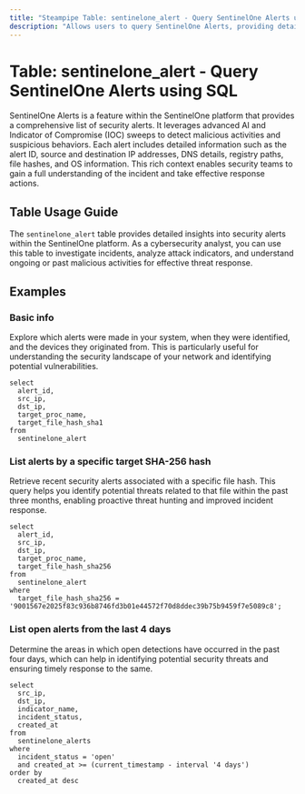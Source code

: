 ```yaml
---
title: "Steampipe Table: sentinelone_alert - Query SentinelOne Alerts using SQL"
description: "Allows users to query SentinelOne Alerts, providing detailed information about security incidents detected across the SentinelOne platform."
---
```


# Table: sentinelone_alert - Query SentinelOne Alerts using SQL

SentinelOne Alerts is a feature within the SentinelOne platform that provides a comprehensive list of security alerts. It leverages advanced AI and Indicator of Compromise (IOC) sweeps to detect malicious activities and suspicious behaviors. Each alert includes detailed information such as the alert ID, source and destination IP addresses, DNS details, registry paths, file hashes, and OS information. This rich context enables security teams to gain a full understanding of the incident and take effective response actions.

## Table Usage Guide

The `sentinelone_alert` table provides detailed insights into security alerts within the SentinelOne platform. As a cybersecurity analyst, you can use this table to investigate incidents, analyze attack indicators, and understand ongoing or past malicious activities for effective threat response.

## Examples

### Basic info
Explore which alerts were made in your system, when they were identified, and the devices they originated from. This is particularly useful for understanding the security landscape of your network and identifying potential vulnerabilities.

```sql+postgres
select
  alert_id,
  src_ip,
  dst_ip,
  target_proc_name,
  target_file_hash_sha1
from
  sentinelone_alert
```

### List alerts by a specific target SHA-256 hash
Retrieve recent security alerts associated with a specific file hash. This query helps you identify potential threats related to that file within the past three months, enabling proactive threat hunting and improved incident response.

```sql+postgres
select
  alert_id,
  src_ip,
  dst_ip,
  target_proc_name,
  target_file_hash_sha256
from
  sentinelone_alert
where
  target_file_hash_sha256 = '9001567e2025f83c936b8746fd3b01e44572f70d8ddec39b75b9459f7e5089c8';
```

### List open alerts from the last 4 days
Determine the areas in which open detections have occurred in the past four days, which can help in identifying potential security threats and ensuring timely response to the same.

```
select
  src_ip,
  dst_ip,
  indicator_name,
  incident_status,
  created_at
from
  sentinelone_alerts
where
  incident_status = 'open'
  and created_at >= (current_timestamp - interval '4 days')
order by
  created_at desc
```
